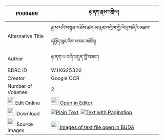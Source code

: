 |P009469|རྟ་ནག་རྣམ་འགྲེལ། 
| --- | --- 
|Alternative Title |རྒྱས་པའི་བསྟན་བཅོས་ཚད་མ་རྣམ་འགྲེལ་གྱི་ལེའུ་བཞིའི་མཐའ་དཔྱོད་ལུང་རིགས་བང་མཛོད།
|Author| རྟ་ནག་པ་དགེ་འདུན་བློ་བཟང་།
|BDRC ID | W1KG25320
|Creator | Google OCR
|Number of Volumes| 2
|<img width="25" src="https://img.icons8.com/color/25/000000/edit-property.png">Edit Online| [<img width="25" src="https://avatars.githubusercontent.com/u/45091458?s=200&v=4"> Open in Editor](http://editor.openpecha.org/P009469)
|<img width="25" src="https://img.icons8.com/fluent/48/000000/download-2.png"/>  Download | [![](https://img.icons8.com/color/20/000000/txt.png)Plain Text](https://github.com/Openpecha/P009469/releases/download/v1/ta_nak_namdrel_plain_P009469.zip), [![](https://img.icons8.com/color/20/000000/txt.png)Text with Pagination](https://github.com/Openpecha/P009469/releases/download/v1/ta_nak_namdrel_pages_P009469.zip)
|<img width="25" src="https://img.icons8.com/plasticine/100/000000/pictures-folder.png"/>  Source Images | [<img width="25" src="https://library.bdrc.io/icons/BUDA-small.svg"> Images of text file open in BUDA](https://library.bdrc.io/show/bdr:W1KG25320)